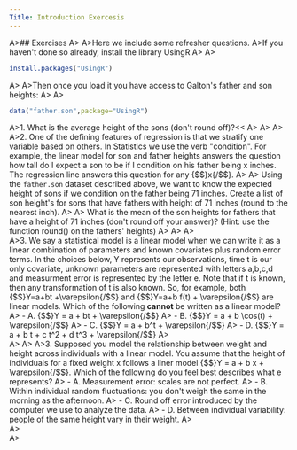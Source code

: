 ```yaml
---
Title: Introduction Exercesis
---
```



A>## Exercises
A>
A>Here we include some refresher questions. 
A>If you haven't done so already, install the library UsingR
A>
A>
```r
install.packages("UsingR")
```
A>
A>Then once you load it you have access to Galton's father and son heights:
A>
A>
```r
data("father.son",package="UsingR")
```
A>1. What is the average height of the sons (don't round off)?<<
A>
A>
A>
A>2. One of the defining features of regression is that we stratify one variable based on others. In Statistics we use the verb "condition". For example, the linear model for son and father heights answers the question how tall do I expect a son to be if I condition on his father being x inches. The regression line answers this question for any {$$}x{/$$}.
A>
A>    Using the `father.son` dataset described above, we want to know the expected height of sons if we condition on the father being 71 inches. Create a list of son height's for sons that have fathers with height of 71 inches (round to the nearest inch).
A>
A>    What is the mean of the son heights for fathers that have a height of 71 inches (don't round off your answer)? (Hint: use the function round() on the fathers' heights)
A>
A>
A>    
A>3. We say a statistical model is a linear model when we can write it as a linear combination of parameters and known covariates plus random error terms. In the choices below, Y represents our observations, time t is our only covariate, unknown parameters are represented with letters a,b,c,d and measurment error is represented by the letter e. Note that if t is known, then any transformation of t is also known. So, for example, both {$$}Y=a+bt +\varepsilon{/$$} and {$$}Y=a+b f(t) + \varepsilon{/$$} are linear models. Which of the following **cannot** be written as a linear model?
A>  - A. {$$}Y = a + bt + \varepsilon{/$$}
A>  - B. {$$}Y = a + b \cos(t) + \varepsilon{/$$}
A>  - C. {$$}Y = a + b^t + \varepsilon{/$$}
A>  - D. {$$}Y = a + b t + c t^2 + d t^3 + \varepsilon{/$$}
A>  
A>
A>
A>3. Supposed you model the relationship between weight and height across individuals with a linear model. You assume that the height of individuals for a fixed weight x follows a liner model {$$}Y = a + b x + \varepsilon{/$$}. Which of the following do you feel best describes what e represents?
A>  - A. Measurement error: scales are not perfect.
A>  - B. Within individual random fluctuations: you don't weigh the same in the morning as the afternoon.
A>  - C. Round off error introduced by the computer we use to analyze the data.
A>  - D. Between individual variability: people of the same height vary in their weight.
A>  
A>  
A>
